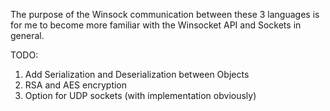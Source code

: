 The purpose of the Winsock communication between these 3 languages is for me to become more familiar with the Winsocket API and Sockets in general.


TODO: 
1. Add Serialization and Deserialization between Objects
2. RSA and AES encryption
3. Option for UDP sockets (with implementation obviously)
